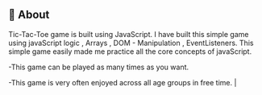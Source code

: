 ## :dart: About

Tic-Tac-Toe game is built using JavaScript. I have built this simple game using javaScript logic , Arrays , DOM - Manipulation , EventListeners. This simple game easily made me practice all the core concepts of javaScript.


-This game can be played as many times as you want.

-This game is very often enjoyed across all age groups in free time.         |